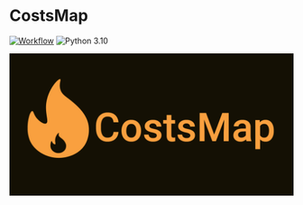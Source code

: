 # CostsMap

[![Workflow](https://github.com/artemowkin/CostsMap/actions/workflows/backend_tests.yml/badge.svg)](https://github.com/artemowkin/CostsMap/actions/workflows/backend_tests.yml)
![Python 3.10](https://img.shields.io/badge/3.10-brightgreen)

![CostsMap Image](https://github.com/artemowkin/CostsMap/blob/dev/imgs/github-image.png)
